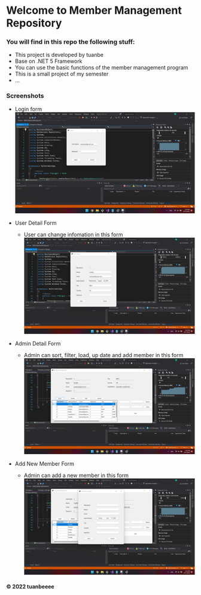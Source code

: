 # Welcome to Member Management Repository
### You will find in this repo the following stuff:
* This project is developed by tuanbe
* Base on .NET 5 Framework
* You can use the basic functions of the member management program 
* This is a small project of my semester
* ...

### Screenshots
* Login form
![Login Form](https://github.com/tuanbeeee/membermanagement/blob/main/Images/LoginForm.png)

* User Detail Form
	- User can change infomation in this form
![User Detail Form](https://github.com/tuanbeeee/membermanagement/blob/main/Images/UserDetailForm.png)

* Admin Detail Form
	- Admin can sort, filter, load, up date and add member in this form
![Admin Detail Form](https://github.com/tuanbeeee/membermanagement/blob/main/Images/AdminDetailForm.png)

* Add New Member Form
	- Admin can add a new member in this form
![Add New Member Form](https://github.com/tuanbeeee/membermanagement/blob/main/Images/AddNewMemberForm.png)


#### © 2022 tuanbeeee
